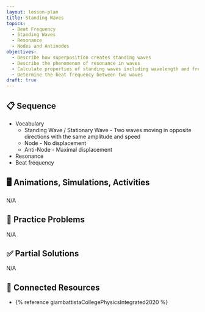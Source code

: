 ```yaml
---
layout: lesson-plan
title: Standing Waves
topics:
  - Beat Frequency
  - Standing Waves
  - Resonance
  - Nodes and Antinodes
objectives:
  - Describe how superposition creates standing waves
  - Describe the phenomenon of resonance in waves
  - Calculate properties of standing waves including wavelength and frequency
  - Determine the beat frequency between two waves
draft: true
---
```


## 📋 Sequence

* Vocabulary
  * Standing Wave / Stationary Wave - Two waves moving in opposite directions with the same amplitude and speed
  * Node - No displacement
  * Anti-Node - Maximal displacement
* Resonance
* Beat frequency

## 🖥️ Animations, Simulations, Activities

N/A

## 📝 Practice Problems

N/A

## ✅ Partial Solutions

N/A

## 📘 Connected Resources

* {% reference giambattistaCollegePhysicsIntegrated2020 %}

